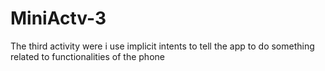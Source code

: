 # MiniActv-3
The third activity were i use implicit intents to tell the app to do something related to functionalities of the phone
